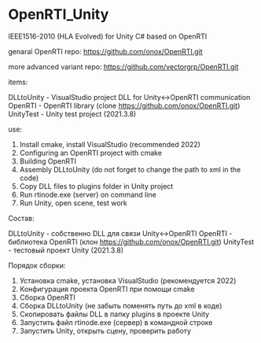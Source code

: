 # OpenRTI_Unity
IEEE1516-2010 (HLA Evolved) for Unity C# 
based on OpenRTI

genaral OpenRTI repo:
https://github.com/onox/OpenRTI.git

more advanced variant repo:
https://github.com/vectorgrp/OpenRTI.git

items:

DLLtoUnity - VisualStudio project DLL for Unity<->OpenRTI communication
OpenRTI - OpenRTI library (clone https://github.com/onox/OpenRTI.git)
UnityTest - Unity test project (2021.3.8)

use:

1. Install cmake, install VisualStudio (recommended 2022)
2. Configuring an OpenRTI project with cmake
3. Building OpenRTI
4. Assembly DLLtoUnity (do not forget to change the path to xml in the code)
5. Copy DLL files to plugins folder in Unity project
6. Run rtinode.exe (server) on command line
7. Run Unity, open scene, test work

Состав:

DLLtoUnity - собственно DLL для связи Unity<->OpenRTI
OpenRTI - библиотека OpenRTI (клон https://github.com/onox/OpenRTI.git)
UnityTest - тестовый проект Unity (2021.3.8)

Порядок сборки:
1. Установка cmake, установка VisualStudio (рекомендуется 2022)
2. Конфигурация проекта OpenRTI при помощи cmake
3. Сборка OpenRTI
4. Сборка DLLtoUnity (не забыть поменять путь до xml в коде)
5. Скопировать файлы DLL в папку plugins в проекте Unity
6. Запустить файл rtinode.exe (сервер) в командной строке
7. Запустить Unity, открыть сцену, проверить работу
